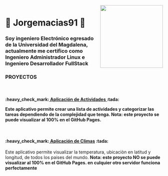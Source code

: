 
<img align='right' src='https://user-images.githubusercontent.com/5713670/87202985-820dcb80-c2b6-11ea-9f56-7ec461c497c3.gif' width='200'>

# 👋 Jorgemacias91 👋

<h3>
Soy ingeniero Electrónico egresado de la Universidad del Magdalena, actualmente me certifico como Ingeniero Administrador Linux e Ingeniero Desarrollador FullStack 
</h3>
<h3><strong>PROYECTOS</strong></h3>
<br/>
<h4>:heavy_check_mark:<a href="https://jorgemacias91.github.io/Notas_App/" target="_blank"> Aplicación de Actividades </a> :tada:</4>
<p>Este aplicativo permite crear una lista de actividades y categorizar las tareas dependiendo de la complejidad que tenga. <strong>Nota: este proyecto se puede visualizar al 100% en el GitHub Pages.</strong></p>
<br/>
<h4>:heavy_check_mark:<a href="https://jorgemacias91.github.io/climas_app" target="_blank"> Aplicación de Climas</a> :tada:</h4>
<p>Este aplicativo permite visualizar la temperatura, ubicaciòn en latitud y longitud, de todos los paises del mundo. <strong>Nota: este proyecto NO se puede visualizar al 100% en el GitHub Pages. en culquier otro servidor funciona perfectamente</strong></p>




<!--
**Jorgemacias91/jorgemacias91** is a ✨ _special_ ✨ repository because its `README.md` (this file) appears on your GitHub profile.

Here are some ideas to get you started:

- 🔭 I’m currently working on ...
- 🌱 I’m currently learning ...
- 👯 I’m looking to collaborate on ...
- 🤔 I’m looking for help with ...
- 💬 Ask me about ...
- 📫 How to reach me: ...
- 😄 Pronouns: ...
- ⚡ Fun fact: ...
[<img src='https://cdn.jsdelivr.net/npm/simple-icons@3.0.1/icons/linkedin.svg' alt='linkedin' height='40'>](https://www.linkedin.com/in/https://www.linkedin.com/in/jorge-leonardo-macias-vesga-5aa8a311b//)  
-->




